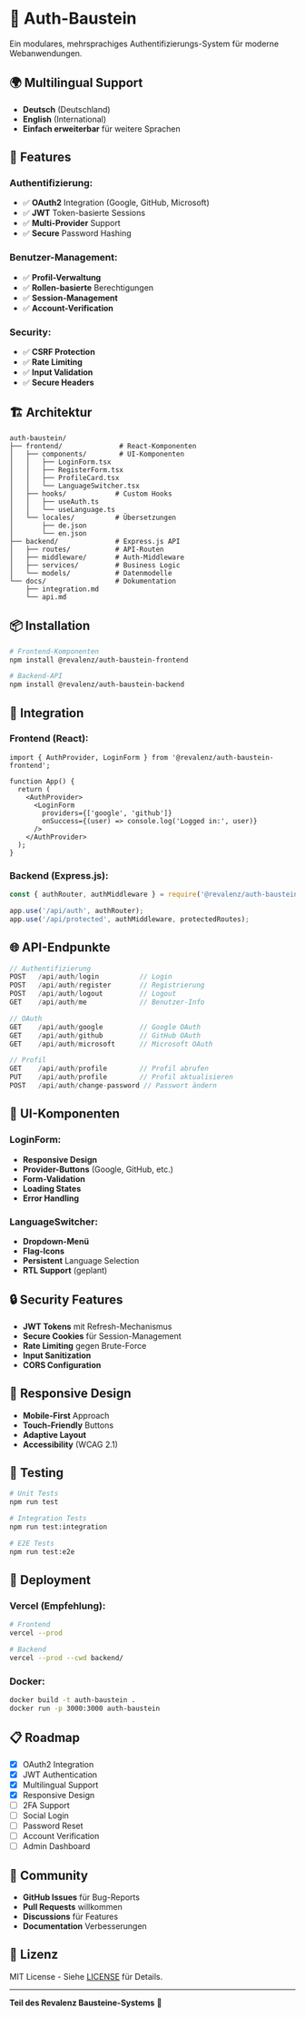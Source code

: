 # 🔐 Auth-Baustein

Ein modulares, mehrsprachiges Authentifizierungs-System für moderne Webanwendungen.

## 🌍 **Multilingual Support**

- **Deutsch** (Deutschland)
- **English** (International)
- **Einfach erweiterbar** für weitere Sprachen

## 🚀 **Features**

### **Authentifizierung:**
- ✅ **OAuth2** Integration (Google, GitHub, Microsoft)
- ✅ **JWT** Token-basierte Sessions
- ✅ **Multi-Provider** Support
- ✅ **Secure** Password Hashing

### **Benutzer-Management:**
- ✅ **Profil-Verwaltung**
- ✅ **Rollen-basierte** Berechtigungen
- ✅ **Session-Management**
- ✅ **Account-Verification**

### **Security:**
- ✅ **CSRF Protection**
- ✅ **Rate Limiting**
- ✅ **Input Validation**
- ✅ **Secure Headers**

## 🏗️ **Architektur**

```
auth-baustein/
├── frontend/              # React-Komponenten
│   ├── components/        # UI-Komponenten
│   │   ├── LoginForm.tsx
│   │   ├── RegisterForm.tsx
│   │   ├── ProfileCard.tsx
│   │   └── LanguageSwitcher.tsx
│   ├── hooks/            # Custom Hooks
│   │   ├── useAuth.ts
│   │   └── useLanguage.ts
│   └── locales/          # Übersetzungen
│       ├── de.json
│       └── en.json
├── backend/              # Express.js API
│   ├── routes/           # API-Routen
│   ├── middleware/       # Auth-Middleware
│   ├── services/         # Business Logic
│   └── models/           # Datenmodelle
└── docs/                 # Dokumentation
    ├── integration.md
    └── api.md
```

## 📦 **Installation**

```bash
# Frontend-Komponenten
npm install @revalenz/auth-baustein-frontend

# Backend-API
npm install @revalenz/auth-baustein-backend
```

## 🔧 **Integration**

### **Frontend (React):**
```tsx
import { AuthProvider, LoginForm } from '@revalenz/auth-baustein-frontend';

function App() {
  return (
    <AuthProvider>
      <LoginForm 
        providers={['google', 'github']}
        onSuccess={(user) => console.log('Logged in:', user)}
      />
    </AuthProvider>
  );
}
```

### **Backend (Express.js):**
```javascript
const { authRouter, authMiddleware } = require('@revalenz/auth-baustein-backend');

app.use('/api/auth', authRouter);
app.use('/api/protected', authMiddleware, protectedRoutes);
```

## 🌐 **API-Endpunkte**

```typescript
// Authentifizierung
POST   /api/auth/login          // Login
POST   /api/auth/register       // Registrierung
POST   /api/auth/logout         // Logout
GET    /api/auth/me             // Benutzer-Info

// OAuth
GET    /api/auth/google         // Google OAuth
GET    /api/auth/github         // GitHub OAuth
GET    /api/auth/microsoft      // Microsoft OAuth

// Profil
GET    /api/auth/profile        // Profil abrufen
PUT    /api/auth/profile        // Profil aktualisieren
POST   /api/auth/change-password // Passwort ändern
```

## 🎨 **UI-Komponenten**

### **LoginForm:**
- **Responsive Design**
- **Provider-Buttons** (Google, GitHub, etc.)
- **Form-Validation**
- **Loading States**
- **Error Handling**

### **LanguageSwitcher:**
- **Dropdown-Menü**
- **Flag-Icons**
- **Persistent** Language Selection
- **RTL Support** (geplant)

## 🔒 **Security Features**

- **JWT Tokens** mit Refresh-Mechanismus
- **Secure Cookies** für Session-Management
- **Rate Limiting** gegen Brute-Force
- **Input Sanitization**
- **CORS Configuration**

## 📱 **Responsive Design**

- **Mobile-First** Approach
- **Touch-Friendly** Buttons
- **Adaptive Layout**
- **Accessibility** (WCAG 2.1)

## 🧪 **Testing**

```bash
# Unit Tests
npm run test

# Integration Tests
npm run test:integration

# E2E Tests
npm run test:e2e
```

## 🚀 **Deployment**

### **Vercel (Empfehlung):**
```bash
# Frontend
vercel --prod

# Backend
vercel --prod --cwd backend/
```

### **Docker:**
```bash
docker build -t auth-baustein .
docker run -p 3000:3000 auth-baustein
```

## 📋 **Roadmap**

- [x] OAuth2 Integration
- [x] JWT Authentication
- [x] Multilingual Support
- [x] Responsive Design
- [ ] 2FA Support
- [ ] Social Login
- [ ] Password Reset
- [ ] Account Verification
- [ ] Admin Dashboard

## 🤝 **Community**

- **GitHub Issues** für Bug-Reports
- **Pull Requests** willkommen
- **Discussions** für Features
- **Documentation** Verbesserungen

## 📄 **Lizenz**

MIT License - Siehe [LICENSE](LICENSE) für Details.

---

**Teil des Revalenz Bausteine-Systems** 🧩
